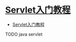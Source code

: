 # [Servlet入门教程](http://c.biancheng.net/servlet/)

- [Servlet入门教程](#servlet入门教程)












TODO java servlet